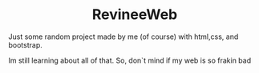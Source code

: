 <h1 align="center" id="top">RevineeWeb</h1>
Just some random project made by me (of course) with html,css, and bootstrap.

Im still learning about all of that. So, don`t mind if my web is so frakin bad
